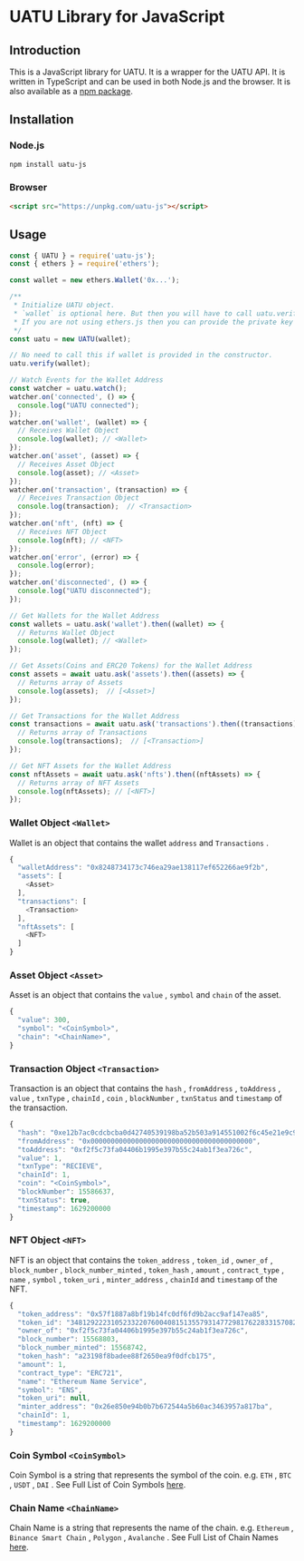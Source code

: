 # UATU Library for JavaScript


## Introduction

This is a JavaScript library for UATU. It is a wrapper for the UATU API. It is written in TypeScript and can be used in both Node.js and the browser. It is also available as a [npm package](https://www.npmjs.com/package/uatu-js).


## Installation

### Node.js

```bash
npm install uatu-js
```

### Browser

```html
<script src="https://unpkg.com/uatu-js"></script>
```


## Usage

```js
const { UATU } = require('uatu-js');
const { ethers } = require('ethers');

const wallet = new ethers.Wallet('0x...');

/**
 * Initialize UATU object.
 * `wallet` is optional here. But then you will have to call uatu.verify(wallet) before using the other functions of the UATU object. If Wallet is provided here, then it will * be verified automatically.
 * If you are not using ethers.js then you can provide the private key or mnemonic here. e.g. new UATU('0x...') or new UATU('mnemonic')
 */
const uatu = new UATU(wallet); 

// No need to call this if wallet is provided in the constructor.
uatu.verify(wallet); 

// Watch Events for the Wallet Address
const watcher = uatu.watch();
watcher.on('connected', () => {
  console.log("UATU connected");
});
watcher.on('wallet', (wallet) => {
  // Receives Wallet Object
  console.log(wallet); // <Wallet>
});
watcher.on('asset', (asset) => {
  // Receives Asset Object
  console.log(asset); // <Asset>
});
watcher.on('transaction', (transaction) => {
  // Receives Transaction Object
  console.log(transaction);  // <Transaction>
});
watcher.on('nft', (nft) => {
  // Receives NFT Object
  console.log(nft); // <NFT>
});
watcher.on('error', (error) => {
  console.log(error);
});
watcher.on('disconnected', () => {
  console.log("UATU disconnected");
});

// Get Wallets for the Wallet Address
const wallets = uatu.ask('wallet').then((wallet) => {
  // Returns Wallet Object
  console.log(wallet); // <Wallet>
});

// Get Assets(Coins and ERC20 Tokens) for the Wallet Address
const assets = await uatu.ask('assets').then((assets) => {
  // Returns array of Assets
  console.log(assets);  // [<Asset>]
});

// Get Transactions for the Wallet Address
const transactions = await uatu.ask('transactions').then((transactions) => {
  // Returns array of Transactions
  console.log(transactions);  // [<Transaction>]
});

// Get NFT Assets for the Wallet Address
const nftAssets = await uatu.ask('nfts').then((nftAssets) => {
  // Returns array of NFT Assets
  console.log(nftAssets); // [<NFT>]
});
```


### Wallet Object `<Wallet>`

Wallet is an object that contains the wallet `address` and `Transactions`  .

```js
{
  "walletAddress": "0x8248734173c746ea29ae138117ef652266ae9f2b",
  "assets": [
    <Asset>
  ],
  "transactions": [
    <Transaction>
  ],
  "nftAssets": [
    <NFT>
  ]
}
```


### Asset Object `<Asset>`

Asset is an object that contains the `value` , `symbol` and `chain` of the asset.

```js
{
  "value": 300,
  "symbol": "<CoinSymbol>",
  "chain": "<ChainName>",
}
```


### Transaction Object `<Transaction>`

Transaction is an object that contains the `hash` , `fromAddress` , `toAddress` , `value` , `txnType` , `chainId` , `coin` , `blockNumber` , `txnStatus` and `timestamp` of the transaction.

```js
{
  "hash": "0xe12b7ac0cdcbcba0d42740539198ba52b503a914551002f6c45e21e9c923e416",
  "fromAddress": "0x0000000000000000000000000000000000000000",
  "toAddress": "0xf2f5c73fa04406b1995e397b55c24ab1f3ea726c",
  "value": 1,
  "txnType": "RECIEVE",
  "chainId": 1,
  "coin": "<CoinSymbol>",
  "blockNumber": 15586637,
  "txnStatus": true,
  "timestamp": 1629200000
}
```


### NFT Object `<NFT>`

NFT is an object that contains the `token_address` , `token_id` , `owner_of` , `block_number` , `block_number_minted` , `token_hash` , `amount` , `contract_type` , `name` , `symbol` , `token_uri` , `minter_address` , `chainId` and `timestamp` of the NFT.

```js
{
  "token_address": "0x57f1887a8bf19b14fc0df6fd9b2acc9af147ea85",
  "token_id": "34812922231052332207600408151355793147729817622833157082448925652934526198815",
  "owner_of": "0xf2f5c73fa04406b1995e397b55c24ab1f3ea726c",
  "block_number": 15568803,
  "block_number_minted": 15568742,
  "token_hash": "a23198f8badee88f2650ea9f0dfcb175",
  "amount": 1,
  "contract_type": "ERC721",
  "name": "Ethereum Name Service",
  "symbol": "ENS",
  "token_uri": null,
  "minter_address": "0x26e850e94b0b7b672544a5b60ac3463957a817ba",
  "chainId": 1,
  "timestamp": 1629200000
}
```


### Coin Symbol `<CoinSymbol>`

Coin Symbol is a string that represents the symbol of the coin. e.g. `ETH` , `BTC` , `USDT` , `DAI` . See Full List of Coin Symbols [here]().


### Chain Name `<ChainName>`

Chain Name is a string that represents the name of the chain. e.g. `Ethereum` , `Binance Smart Chain` , `Polygon` , `Avalanche` . See Full List of Chain Names [here]().